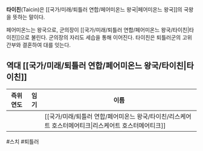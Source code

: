 **타이친**(Taicin)은 [[국가/미래/퇴틀러 연합/페어미온느 왕국|페어미온느 왕국]]의 국왕을 뜻하는 말이다.

페어미온느는 왕국으로, 군의장이 [[국가/미래/퇴틀러 연합/페어미온느 왕국/타이친|타이친]]으로 불린다. 군의장의 자리도 세습을 통해 이어진다. 타이친은 퇴틀러군의 고위 간부와 결혼하여 대를 잇는다.

## 역대 [[국가/미래/퇴틀러 연합/페어미온느 왕국/타이친|타이친]]

| 즉위연도 | 임기  | 이름                                                         |
| ---- | --- | ---------------------------------------------------------- |
|      |     | [[국가/미래/퇴틀러 연합/페어미온느 왕국/타이친/리스케어트 호스터메어티크\|리스케어트 호스터메어티크]] |


#스치 #퇴틀러 